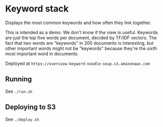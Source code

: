 Keyword stack
=============

Displays the most common keywords and how often they link together.

This is intended as a demo. We don't know if the view is useful. Keywords are
just the top five words per document, decided by TF/IDF vectors. The fact that
two words are "keywords" in 200 documents is interesting, but other important
words might not be "keywords" because they're the _sixth_ most important word in
documents.

Deployed at `https://overview-keyword-noodle-soup.s3.amazonaws.com`

Running
-------

See `./run.sh`

Deploying to S3
---------------

See `./deploy.sh`
